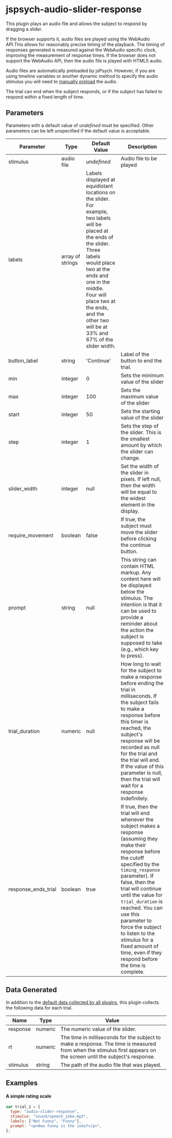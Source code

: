 # jspsych-audio-slider-response

This plugin plays an audio file and allows the subject to respond by dragging a slider.

If the browser supports it, audio files are played using the WebAudio API.This allows for reasonably precise timing of the playback. The timing of responses generated is measured against the WebAudio specific clock, improving the measurement of response times. If the browser does not support the WebAudio API, then the audio file is played with HTML5 audio.

Audio files are automatically preloaded by jsPsych. However, if you are using timeline variables or another dynamic method to specify the audio stimulus you will need to [manually preload](/overview/media-preloading/#manual-preloading) the audio.

The trial can end when the subject responds, or if the subject has failed to respond within a fixed length of time.

## Parameters

Parameters with a default value of _undefined_ must be specified. Other parameters can be left unspecified if the default value is acceptable.

| Parameter           | Type             | Default Value                                                                                                                                                                                                                                                                             | Description                                                                                                                                                                                                                                                                                                                                                                                                                |
| ------------------- | ---------------- | ----------------------------------------------------------------------------------------------------------------------------------------------------------------------------------------------------------------------------------------------------------------------------------------- | -------------------------------------------------------------------------------------------------------------------------------------------------------------------------------------------------------------------------------------------------------------------------------------------------------------------------------------------------------------------------------------------------------------------------- |
| stimulus            | audio file       | _undefined_                                                                                                                                                                                                                                                                               | Audio file to be played                                                                                                                                                                                                                                                                                                                                                                                                    |
| labels              | array of strings | Labels displayed at equidistant locations on the slider. For example, two labels will be placed at the ends of the slider. Three labels would place two at the ends and one in the middle. Four will place two at the ends, and the other two will be at 33% and 67% of the slider width. |
| button_label        | string           | 'Continue'                                                                                                                                                                                                                                                                                | Label of the button to end the trial.                                                                                                                                                                                                                                                                                                                                                                                      |
| min                 | integer          | 0                                                                                                                                                                                                                                                                                         | Sets the minimum value of the slider                                                                                                                                                                                                                                                                                                                                                                                       |
| max                 | integer          | 100                                                                                                                                                                                                                                                                                       | Sets the maximum value of the slider                                                                                                                                                                                                                                                                                                                                                                                       |
| start               | integer          | 50                                                                                                                                                                                                                                                                                        | Sets the starting value of the slider                                                                                                                                                                                                                                                                                                                                                                                      |
| step                | integer          | 1                                                                                                                                                                                                                                                                                         | Sets the step of the slider. This is the smallest amount by which the slider can change.                                                                                                                                                                                                                                                                                                                                   |
| slider_width        | integer          | null                                                                                                                                                                                                                                                                                      | Set the width of the slider in pixels. If left null, then the width will be equal to the widest element in the display.                                                                                                                                                                                                                                                                                                    |
| require_movement    | boolean          | false                                                                                                                                                                                                                                                                                     | If true, the subject must move the slider before clicking the continue button.                                                                                                                                                                                                                                                                                                                                             |
| prompt              | string           | null                                                                                                                                                                                                                                                                                      | This string can contain HTML markup. Any content here will be displayed below the stimulus. The intention is that it can be used to provide a reminder about the action the subject is supposed to take (e.g., which key to press).                                                                                                                                                                                        |
| trial_duration      | numeric          | null                                                                                                                                                                                                                                                                                      | How long to wait for the subject to make a response before ending the trial in milliseconds. If the subject fails to make a response before this timer is reached, the subject's response will be recorded as null for the trial and the trial will end. If the value of this parameter is null, then the trial will wait for a response indefinitely.                                                                     |
| response_ends_trial | boolean          | true                                                                                                                                                                                                                                                                                      | If true, then the trial will end whenever the subject makes a response (assuming they make their response before the cutoff specified by the `timing_response` parameter). If false, then the trial will continue until the value for `trial_duration` is reached. You can use this parameter to force the subject to listen to the stimulus for a fixed amount of time, even if they respond before the time is complete. |

## Data Generated

In addition to the [default data collected by all plugins](overview#datacollectedbyplugins), this plugin collects the following data for each trial.

| Name     | Type    | Value                                                                                                                                                              |
| -------- | ------- | ------------------------------------------------------------------------------------------------------------------------------------------------------------------ |
| response | numeric | The numeric value of the slider.                                                                                                                                   |
| rt       | numeric | The time in milliseconds for the subject to make a response. The time is measured from when the stimulus first appears on the screen until the subject's response. |
| stimulus | string  | The path of the audio file that was played.                                                                                                                        |

## Examples

#### A simple rating scale

```javascript
var trial_1 = {
  type: "audio-slider-response",
  stimulus: "sound/speech_joke.mp3",
  labels: ["Not Funny", "Funny"],
  prompt: "<p>How funny is the joke?</p>",
};
```
